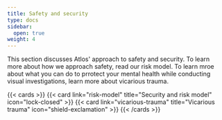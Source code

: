 ```yaml
---
title: Safety and security
type: docs
sidebar:
  open: true
weight: 4
---
```


This section discusses Atlos' approach to safety and security. To learn more about how we approach safety, read our risk model. To learn mroe about what you can do to prrotect your mental health while conducting visual investigations, learn more about vicarious trauma.

{{< cards >}} 
{{< card link="risk-model" title="Security and risk model" icon="lock-closed" >}} 
{{< card link="vicarious-trauma" title="Vicarious trauma" icon="shield-exclamation" >}} 
{{< /cards >}}